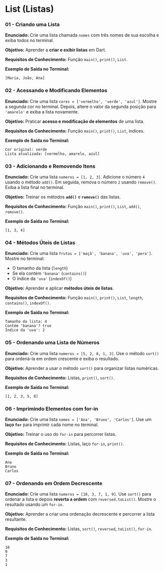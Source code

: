 # **List (Listas)**

### **01 - Criando uma Lista**

**Enunciado:**
Crie uma lista chamada `nomes` com três nomes de sua escolha e exiba todos no terminal.

**Objetivo:**
Aprender a **criar e exibir listas** em Dart.

**Requisitos de Conhecimento:**
Função `main()`, `print()`, `List`.

**Exemplo de Saída no Terminal:**

```
[Maria, João, Ana]
```

### **02 - Acessando e Modificando Elementos**

**Enunciado:**
Crie uma lista `cores = ['vermelho', 'verde', 'azul']`.
Mostre a segunda cor no terminal.
Depois, altere o valor da segunda posição para `'amarelo'` e exiba a lista novamente.

**Objetivo:**
Praticar **acesso e modificação de elementos** de uma lista.

**Requisitos de Conhecimento:**
Função `main()`, `print()`, `List`, índices.

**Exemplo de Saída no Terminal:**

```
Cor original: verde
Lista atualizada: [vermelho, amarelo, azul]
```

### **03 - Adicionando e Removendo Itens**

**Enunciado:**
Crie uma lista `numeros = [1, 2, 3]`.
Adicione o número `4` usando o método `add()`.
Em seguida, remova o número `2` usando `remove()`.
Exiba a lista final no terminal.

**Objetivo:**
Treinar os métodos **`add()`** e **`remove()`** das listas.

**Requisitos de Conhecimento:**
Função `main()`, `print()`, `List`, `add()`, `remove()`.

**Exemplo de Saída no Terminal:**

```
[1, 3, 4]
```

### **04 - Métodos Úteis de Listas**

**Enunciado:**
Crie uma lista `frutas = ['maçã', 'banana', 'uva', 'pera']`.
Mostre no terminal:

* O tamanho da lista (`length`)
* Se ela contém `'banana'` (`contains()`)
* O índice da `'uva'` (`indexOf()`)

**Objetivo:**
Aprender e aplicar **métodos úteis de listas**.

**Requisitos de Conhecimento:**
Função `main()`, `print()`, `List`, `length`, `contains()`, `indexOf()`.

**Exemplo de Saída no Terminal:**

```
Tamanho da lista: 4
Contém 'banana'? true
Índice da 'uva': 2
```

### **05 - Ordenando uma Lista de Números**

**Enunciado:**
Crie uma lista `numeros = [5, 2, 8, 1, 3]`.
Use o método `sort()` para ordená-la em ordem crescente e exiba o resultado.

**Objetivo:**
Aprender a usar o método `sort()` para organizar listas numéricas.

**Requisitos de Conhecimento:**
Listas, `print()`, `sort()`.

**Exemplo de Saída no Terminal:**

```
[1, 2, 3, 5, 8]
```

### **06 - Imprimindo Elementos com for-in**

**Enunciado:**
Crie uma lista `nomes = ['Ana', 'Bruno', 'Carlos']`.
Use um **laço `for`** para imprimir cada nome no terminal.

**Objetivo:**
Treinar o uso do `for-in` para percorrer listas.

**Requisitos de Conhecimento:**
Listas, laço `for-in`, `print()`.

**Exemplo de Saída no Terminal:**

```
Ana  
Bruno  
Carlos
```

### **07 - Ordenando em Ordem Decrescente**

**Enunciado:**
Crie uma lista `numeros = [10, 3, 7, 1, 9]`.
Use `sort()` para ordenar a lista e depois **reverta a ordem** com `reversed.toList()`.
Mostre o resultado usando um `for-in`.

**Objetivo:**
Aprender a criar uma ordenação decrescente e percorrer a lista resultante.

**Requisitos de Conhecimento:**
Listas, `sort()`, `reversed`, `toList()`, `for-in`.

**Exemplo de Saída no Terminal:**

```
10  
9  
7  
3  
1
```
